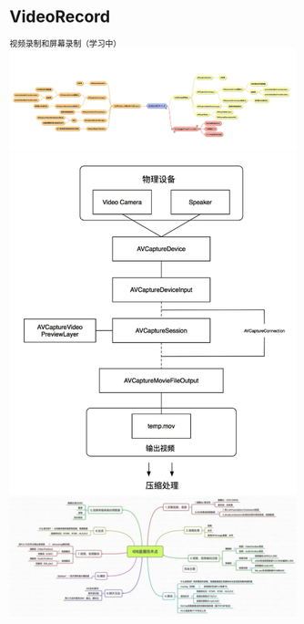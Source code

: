 # VideoRecord
视频录制和屏幕录制（学习中）
![image](https://github.com/PEIcode/VideoRecord/blob/master/Image/%E8%A7%86%E9%A2%91%E5%BD%95%E5%88%B6%E4%B8%89%E7%A7%8D%E6%96%B9%E5%BC%8F.png)
![image](https://github.com/PEIcode/VideoRecord/blob/master/Image/Video.jpg)
![image](https://github.com/PEIcode/VideoRecord/blob/master/Image/%E7%9B%B4%E6%92%AD%E6%8A%80%E6%9C%AF%E7%82%B9.jpg)
